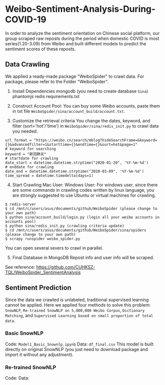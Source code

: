 # Weibo-Sentiment-Analysis-During-COVID-19
In order to analyze the sentiment orientation on Chinese social platform, our group scraped raw reposts during the period when domestic COVID is most series(1.20-3.09) from Weibo and built different models to predict the sentiment scores of these reposts.

## Data Crawling
We applied a ready-made package "WeiboSpider" to crawl data. For package, please refer to the Folder "WeiboSpider".

1. Install Dependencies
mongodb (you need to create database `Sina`)
phantomjs
redis
requirements.txt

2. Construct Account Pool:
You can buy some Weibo accounts, paste them in txt file `WeiboSpider/sina/account_build/account.txt`.

3. Customize the retrieval criteria
You change the dates, keyword, and filter (sort='hot'/'time') in `WeiboSpider/sina/redis_init.py` to crawl data you needed.
```
url_format = "https://weibo.cn/search/mblog?hideSearchFrame=&keyword={}&advancedfilter=1&starttime={}&endtime={}&sort=hot&page=1"
# keyword for searching
keyword = "新冠肺炎"
# startdate for crawling
date_start = datetime.datetime.strptime("2020-01-20", '%Y-%m-%d')
# enddate for crawling
date_end = datetime.datetime.strptime("2020-03-09", '%Y-%m-%d')
time_spread = datetime.timedelta(days=1)
```
4. Start Crawling
Mac User:
Windows User: For windows user, since there are some commands in crawling codes written by linux language, you are strongly suggested to use Ubuntu or virtual machines for crawling. 
```
$ redis-server
$ cd /mnt/c/users/asus/documents/github/WeiboSpider (please change to your own path)
$ python sina/account_build/login.py (login all your weibo accounts in accounts pool)
$ python sina/redis_init.py (crawling criteria update)
$ cd /mnt/c/users/asus/documents/github/WeiboSpider/sina/spiders (please change to your own path)
$ scrapy runspider weibo_spider.py
```
You can open several severs to crawl in parallel.

5. Final Database in MongoDB
Repost info and user info will be scraped.

See reference: https://github.com/CUHKSZ-TQL/WeiboSpider_SentimentAnalysis

## Sentiment Prediction
Since the data we crawled is unlabeled, traditional supervised learning cannot be applied. Here we applied four methods to solve this problem: ```SnowNLP```, ```Re-trained SnowNLP on 5,000,000 Weibo Corpus```, ```Dictionary Matching```, and ```Supervised Learning based on small proportion of total data```.
### Basic SnowNLP
Code: ```Model1_Basic_Snownlp.ipynb```
Data: ```df_final.csv```
This model is built directly on original SnowNLP (you just need to download package and import it without any adjustment). 
### Re-trained SnowNLP
Code:
Data:

